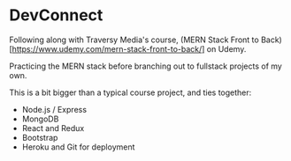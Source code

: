 # DevConnect
Following along with Traversy Media's course, (MERN Stack Front to Back)[https://www.udemy.com/mern-stack-front-to-back/] on Udemy.

Practicing the MERN stack before branching out to fullstack projects of my own.

This is a bit bigger than a typical course project, and ties together:
- Node.js / Express
- MongoDB
- React and Redux
- Bootstrap
- Heroku and Git for deployment
